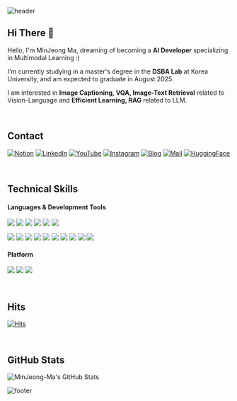 ![header](https://capsule-render.vercel.app/api?type=slice&color=gradient&customColorList=27&height=200&section=header&text=WELCOME&fontColor=ffffff&fontSize=70&rotate=13&animation=fadeIn&reversal=false&fontAlign=75&fontAlignY=25&desc=%20This%20is%20MinJeong's%20Github&desczSize=24&FontSize=50&descAlign=81&descAlignY=43)


 
## Hi There 👋 
Hello, I'm MinJeong Ma, dreaming of becoming a **AI Developer** specializing in Multimodal Learning :)

I'm currently studying in a master's degree in the **DSBA Lab** at Korea University, and am expected to graduate in August 2025.

I am interested in **Image Captioning, VQA, Image-Text Retrieval** related to Vision-Language and **Efficient Learning, RAG** related to LLM.

<br/>

## Contact
[![Notion](https://img.shields.io/badge/Notion-000000?style=flat-square&logo=Notion&logoColor=white)](https://mysticalnd.notion.site/MinJeong-Ma-a207a39e685048e8ba3d7076f2f04f64)
[![LinkedIn](https://img.shields.io/badge/Linked_In-0A66C2?style=flat-square&logo=LinkedIn&logoColor=white)](https://www.linkedin.com/in/minjeong-ma-1822b31a5/)
[![YouTube](https://img.shields.io/badge/YouTube-FF0000?style=flat-square&logo=YouTube&logoColor=white)](https://www.youtube.com/channel/UCZQOR1274r6mLTGA45s2Rcg)
[![Instagram](https://img.shields.io/badge/Instagram-dd2a7b?style=flat-square&logo=Instagram&logoColor=white)](https://www.instagram.com/my_sticalnd_34) 
[![Blog](https://img.shields.io/badge/Tistory-000000?style=flat-square&logo=Tistory&logoColor=white)](https://my-sticalnd.tistory.com/)
[![Mail](https://img.shields.io/badge/minjeong_ma@korea.ac.kr-e10915?style=flat-square&logo=Gmail&logoColor=white)](minjeong_ma@korea.ac.kr)
[![HuggingFace](https://img.shields.io/badge/Hugging_Face-FFCC4D?style=flat-square&logo=HuggingFace&logoColor=white)](https://huggingface.co/maj34)


<br/>


## Technical Skills 
#### Languages & Development Tools
<img src="https://img.shields.io/badge/Python-3776AB?style=flat-square&logo=Python&logoColor=white"/> <img src="https://img.shields.io/badge/Pytorch-EE4C2C?style=flat-square&logo=Pytorch&logoColor=white"/> <img src="https://img.shields.io/badge/TensorFlow-FF6F00?style=flat-square&logo=TensorFlow&logoColor=white"/> <img src="https://img.shields.io/badge/Keras-D00000?style=flat-square&logo=Keras&logoColor=white"/> <img src="https://user-images.githubusercontent.com/81547780/151382642-730da5c5-5f6b-42da-b900-23a85253863a.svg"> <img src="https://img.shields.io/badge/R-276DC3?style=flat-square&logo=R&logoColor=white"/>

<img src="https://img.shields.io/badge/PyCharm-000000?style=flat-square&logo=PyCharm&logoColor=white"/> <img src="https://img.shields.io/badge/VSCode-007ACC?style=flat-square&logo=Visual Studio Code&logoColor=white"/> <img src="https://img.shields.io/badge/Anaconda-44A833?style=flat-square&logo=Anaconda&logoColor=white"/> <img src="https://img.shields.io/badge/Jupyter-F37626?style=flat-square&logo=Jupyter&logoColor=white"/> <img src="https://img.shields.io/badge/Google Colab-F9AB00?style=flat-square&logo=Google Colab&logoColor=white"/> <img src="https://img.shields.io/badge/Streamlit-FF4B4B?style=flat-square&logo=Streamlit&logoColor=white"/>
<img src="https://img.shields.io/badge/Eclipse IDE-2C2255?style=flat-square&logo=Eclipse IDE&logoColor=white"/> <img src="https://img.shields.io/badge/MySQL-4479A1?style=flat-square&logo=MySQL&logoColor=white"/> <img src="https://img.shields.io/badge/QGIS-589632?style=flat-square&logo=Qgis&logoColor=white"/> <img src="https://img.shields.io/badge/Tableau-E97627?style=flat-square&logo=Tableau&logoColor=white"/>


#### Platform
<img src="https://img.shields.io/badge/Windows-0078D6?style=flat-square&logo=Windows&logoColor=white"/> <img src="https://img.shields.io/badge/Linux-FCC624?style=flat-square&logo=Linux&logoColor=white"/> <img src="https://img.shields.io/badge/Mac-000000.svg?style=flat-square&logo=macOS&logoColor=white"/>

<br/>

## Hits
[![Hits](https://hits.seeyoufarm.com/api/count/incr/badge.svg?url=https://github.com/maj34%2Fgjbae1212%2Fhit-counter)](https://hits.seeyoufarm.com)                    

<br/>

## GitHub Stats
![MinJeong-Ma's GitHub Stats](https://github-readme-stats.vercel.app/api?username=maj34&show_icons=true&theme=swift)


![footer](https://capsule-render.vercel.app/api?type=slice&color=gradient&customColorList=27&height=150&section=footer)
